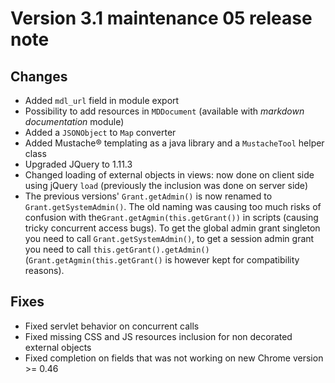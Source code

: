 Version 3.1 maintenance 05 release note
=======================================

Changes
-------

- Added `mdl_url` field in module export
- Possibility to add resources in `MDDocument` (available with _markdown documentation_ module)
- Added a `JSONObject` to `Map` converter
- Added Mustache&reg; templating as a java library and a `MustacheTool` helper class
- Upgraded JQuery to 1.11.3
- Changed loading of external objects in views: now done on client side using jQuery `load` (previously the inclusion was done on server side) 
- The previous versions' `Grant.getAdmin()` is now renamed to `Grant.getSystemAdmin()`. The old naming was causing too much risks of confusion with the`Grant.getAgmin(this.getGrant())` in scripts (causing tricky concurrent access bugs). To get the global admin grant singleton you need to call `Grant.getSystemAdmin()`, to get a session admin grant you need to call `this.getGrant().getAdmin()` (`Grant.getAgmin(this.getGrant()` is however kept for compatibility reasons).

Fixes
-----

- Fixed servlet behavior on concurrent calls
- Fixed missing CSS and JS resources inclusion for non decorated external objects
- Fixed completion on fields that was not working on new Chrome version  >= 0.46